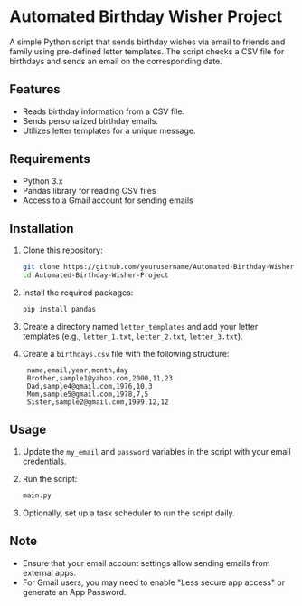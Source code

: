 # Automated Birthday Wisher Project

A simple Python script that sends birthday wishes via email to friends and family using pre-defined letter templates. The script checks a CSV file for birthdays and sends an email on the corresponding date.

## Features

- Reads birthday information from a CSV file.
- Sends personalized birthday emails.
- Utilizes letter templates for a unique message.

## Requirements

- Python 3.x
- Pandas library for reading CSV files
- Access to a Gmail account for sending emails

## Installation

1. Clone this repository:
   ```bash
   git clone https://github.com/yourusername/Automated-Birthday-Wisher-Project.git
   cd Automated-Birthday-Wisher-Project
   ```

2. Install the required packages:
   ```bash
   pip install pandas
   ```

3. Create a directory named `letter_templates` and add your letter templates (e.g., `letter_1.txt`, `letter_2.txt`, `letter_3.txt`).

4. Create a `birthdays.csv` file with the following structure:
   ```csv
    name,email,year,month,day
    Brother,sample1@yahoo.com,2000,11,23
    Dad,sample4@gmail.com,1976,10,3
    Mom,sample5@gmail.com,1978,7,5
    Sister,sample2@gmail.com,1999,12,12
   ```

## Usage

1. Update the `my_email` and `password` variables in the script with your email credentials.
2. Run the script:
   ```bash
   main.py
   ```

3. Optionally, set up a task scheduler to run the script daily.

## Note
- Ensure that your email account settings allow sending emails from external apps.
- For Gmail users, you may need to enable "Less secure app access" or generate an App Password.

